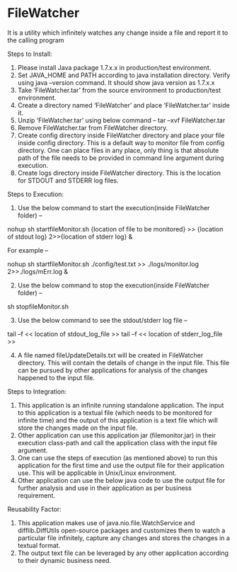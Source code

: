 # FileWatcher
It is a utility which infinitely watches any change inside a file and report it to the calling program

Steps to Install:

1.	Please install Java package 1.7.x.x in production/test environment.
2.	Set JAVA_HOME and PATH according to java installation directory. Verify using java –version command. It should show java version as 1.7.x.x
3.	Take ‘FileWatcher.tar’ from the source environment to production/test environment.
4.	Create a directory named ‘FileWatcher’ and place ‘FileWatcher.tar’ inside it.
5.	Unzip ‘FileWatcher.tar’ using below command –
tar –xvf FileWatcher.tar
6.	Remove FileWatcher.tar from FileWatcher directory.
7.	Create config directory inside FileWatcher directory and place your file inside config directory. This is a default way to monitor file from config directory. One can place files in any place, only thing is that absolute path of the file needs to be provided in command line argument during execution.
8.	Create logs directory inside FileWatcher directory. This is the location for STDOUT and STDERR log files.

Steps to Execution:

1.	Use the below command to start the execution(inside FileWatcher folder) –

nohup sh startfileMonitor.sh {location of file to be monitored} >> {location of stdout log} 2>>{location of stderr log} &

For example – 

nohup sh startfileMonitor.sh ./config/test.txt >> ./logs/monitor.log 2>>./logs/mErr.log &

2.	Use the below command to stop the execution(inside FileWatcher folder) –

sh stopfileMonitor.sh

3.	Use the below command to see the stdout/stderr log file – 

tail –f << location of stdout_log_file >>
tail –f << location of stderr_log_file >>

4.	A file named fileUpdateDetails.txt will be created in FileWatcher directory. This will contain the details of change in the input file. This file can be pursued by other applications for analysis of the changes happened to the input file.

Steps to Integration:
	
1.	This application is an infinite running standalone application. The input to this application is a textual file (which needs to be monitored for infinite time) and the output of this application is a text file which will store the changes made on the input file.
2.	Other application can use this application jar (filemonitor.jar) in their execution class-path and call the application class with the input file argument. 
3.	One can use the steps of execution (as mentioned above) to run this application for the first time and use the output file for their application use. This will be applicable in Unix/Linux environment.
4.	Other application can use the below java code to use the output file for further analysis and use in their application as per business requirement. 

Reusability Factor:
	
1.	This application makes use of java.nio.file.WatchService and difflib.DiffUtils open-source packages and customizes them to watch a particular file infinitely, capture any changes and stores the changes in a textual format.
2.	The output text file can be leveraged by any other application according to their dynamic business need.

